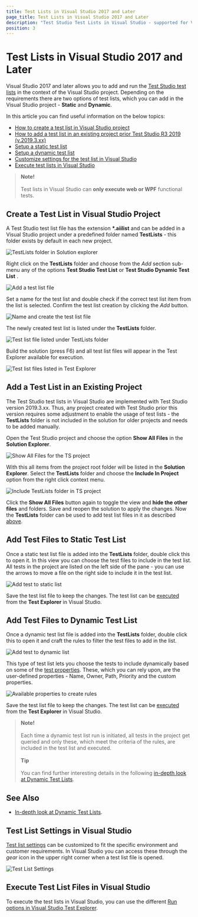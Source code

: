 ```yaml
---
title: Test Lists in Visual Studio 2017 and Later
page_title: Test Lists in Visual Studio 2017 and Later
description: "Test Studio Test Lists in Visual Studio - supported for Visual Studio 2017, 2019 and 2022. How to create a list (suite) of Test Studio tests in Visual Studio project. Can I execute static or dynamic Test Studio test list from Visual Studio project."
position: 3
---
```

# Test Lists in Visual Studio 2017 and Later

Visual Studio 2017 and later allows you to add and run the <a href="/automated-tests/test-lists/test-lists-standalone">Test Studio test lists</a> in the context of the Visual Studio project. Depending on the requirements there are two options of test lists, which you can add in the Visual Studio project - **Static** and **Dynamic**.

In this article you can find useful information on the below topics:

* [How to create a test list in Visual Studio project](#create-a-test-list-in-visual-studio-project)
* [How to add a test list in an existing project prior Test Studio R3 2019 (v.2019.3.xx)](#add-a-test-list-in-an-existing-project)
* [Setup a static test list](#add-test-files-to-static-test-list)
* [Setup a dynamic test list](#add-test-files-to-dynamic-test-list)
* [Customize settings for the test list in Visual Studio](#test-list-settings-in-visual-studio)
* [Execute test lists in Visual Studio](#execute-test-list-files-in-visual-studio)

> __Note!__
><br>
><br>
> Test lists in Visual Studio can __only execute web or WPF__ functional tests.

## Create a Test List in Visual Studio Project

A Test Studio test list file has the extension __*.aiilist__ and can be added in a Visual Studio project under a predefined folder named __TestLists__ - this folder exists by default in each new project.

![TestLists folder in Solution explorer][1]

Right click on the __TestLists__ folder and choose from the _Add_ section sub-menu any of the options __Test Studio Test List__ or __Test Studio Dynamic Test List__ .

![Add a test list file][2]

Set a name for the test list and double check if the correct test list item from the list is selected. Confirm the test list creation by clicking the _Add_ button.

![Name and create the test list file][3]

The newly created test list is listed under the __TestLists__ folder.

![Test list file listed under TestLists folder][4]

Build the solution (press F6) and all test list files will appear in the Test Explorer available for execution.

![Test list files listed in Test Explorer][5]

## Add a Test List in an Existing Project

The Test Studio test lists in Visual Studio are implemented with Test Studio version 2019.3.xx. Thus, any project created with Test Studio prior this version requires some adjustment to enable the usage of test lists - the __TestLists__ folder is not included in the solution for older projects and needs to be added manually.

Open the Test Studio project and choose the option __Show All Files__ in the __Solution Explorer__.

![Show All Files for the TS project][6]

With this all items from the project root folder will be listed in the __Solution Explorer__. Select the __TestLists__ folder and choose the  __Include In Project__ option from the right click context menu.

![Include TestLists folder in TS project][7]

Click the __Show All Files__ button again to toggle the view and __hide the other files__ and folders. Save and reopen the solution to apply the changes. Now the __TestLists__ folder can be used to add test list files in it as described [above](#create-a-test-list-in-visual-studio-project).

## Add Test Files to Static Test List

Once a static test list file is added into the __TestLists__ folder, double click this to open it. In this view you can choose the test files to include in the test list. All tests in the project are listed on the left side of the pane - you can use the arrows to move a file on the right side to include it in the test list.

![Add test to static list][8]

Save the test list file to keep the changes. The test list can be [executed](#execute-test-list-files-in-visual-studio) from the __Test Explorer__ in Visual Studio.

## Add Test Files to Dynamic Test List

Once a dynamic test list file is added into the __TestLists__ folder, double click this to open it and craft the rules to filter the test files to add in the list.

![Add test to dynamic list][9]

This type of test list lets you choose the tests to include dynamically based on some of the <a href="/features/test-maintenance/test-properties-vs" target="_blank">test properties</a>. These, which you can rely upon, are the user-defined properties - Name, Owner, Path, Priority and the custom properties.

![Available properties to create rules][10]

Save the test list file to keep the changes. The test list can be [executed](#execute-test-list-files-in-visual-studio) from the __Test Explorer__ in Visual Studio.

> __Note!__
><br>
><br>
> Each time a dynamic test list run is initiated, all tests in the project get queried and only these, which meet the criteria of the rules, are included in the test list and executed.
><br>
><br>
> __Tip__
><br>
><br>
> You can find further interesting details in the following <a href="http://blogs.telerik.com/automated-testing-tools/posts/13-09-23/power-of-dynamic-test-lists" target="_blank">in-depth look at Dynamic Test Lists</a>.

## See Also

* <a href="http://blogs.telerik.com/automated-testing-tools/posts/13-09-23/power-of-dynamic-test-lists" target="_blank">In-depth look at Dynamic Test Lists</a>.

## Test List Settings in Visual Studio

<a href="/general-information/test-execution/test-list-settings" target="_blank">Test list settings</a> can be customized to fit the specific environment and customer requirements. In Visual Studio you can access these through the _gear_ icon in the upper right corner when a test list file is opened.

![Test List Settings][11]

## Execute Test List Files in Visual Studio

To execute the test lists in Visual Studio, you can use the different <a href="/general-information/test-execution/vs-test-explorer#run-tests-and-test-lists-in-test-explorer" target="_blank">Run options in Visual Studio Test Explorer</a>.

[1]: /img/general-information/test-execution/test-lists-in-vs-2017-2019/fig1.png
[2]: /img/general-information/test-execution/test-lists-in-vs-2017-2019/fig2.png
[3]: /img/general-information/test-execution/test-lists-in-vs-2017-2019/fig3.png
[4]: /img/general-information/test-execution/test-lists-in-vs-2017-2019/fig4.png
[5]: /img/general-information/test-execution/test-lists-in-vs-2017-2019/fig5.png
[6]: /img/general-information/test-execution/test-lists-in-vs-2017-2019/fig6.png
[7]: /img/general-information/test-execution/test-lists-in-vs-2017-2019/fig7.png
[8]: /img/general-information/test-execution/test-lists-in-vs-2017-2019/fig8.png
[9]: /img/general-information/test-execution/test-lists-in-vs-2017-2019/fig9.png
[10]: /img/general-information/test-execution/test-lists-in-vs-2017-2019/fig10.png
[11]: /img/general-information/test-execution/test-lists-in-vs-2017-2019/fig11.png
